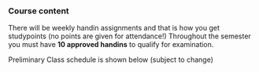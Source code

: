 ### Course content

There will be weekly handin assignments and that is how you get studypoints (no points are given for attendance!)
Throughout the semester you must have **10 approved handins** to qualify for examination.

Preliminary Class schedule is shown below (subject to change)


